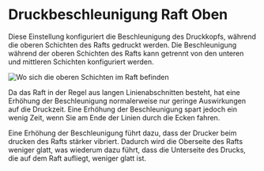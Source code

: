 Druckbeschleunigung Raft Oben
====
Diese Einstellung konfiguriert die Beschleunigung des Druckkopfs, während die oberen Schichten des Rafts gedruckt werden. Die Beschleunigung während der oberen Schichten des Rafts kann getrennt von den unteren und mittleren Schichten konfiguriert werden.

![Wo sich die oberen Schichten im Raft befinden](../../../articles/images/raft_dimensions_simplified.svg)

Da das Raft in der Regel aus langen Linienabschnitten besteht, hat eine Erhöhung der Beschleunigung normalerweise nur geringe Auswirkungen auf die Druckzeit. Eine Erhöhung der Beschleunigung spart jedoch ein wenig Zeit, wenn Sie am Ende der Linien durch die Ecken fahren.

Eine Erhöhung der Beschleunigung führt dazu, dass der Drucker beim drucken des Rafts stärker vibriert. Dadurch wird die Oberseite des Rafts weniger glatt, was wiederum dazu führt, dass die Unterseite des Drucks, die auf dem Raft aufliegt, weniger glatt ist.